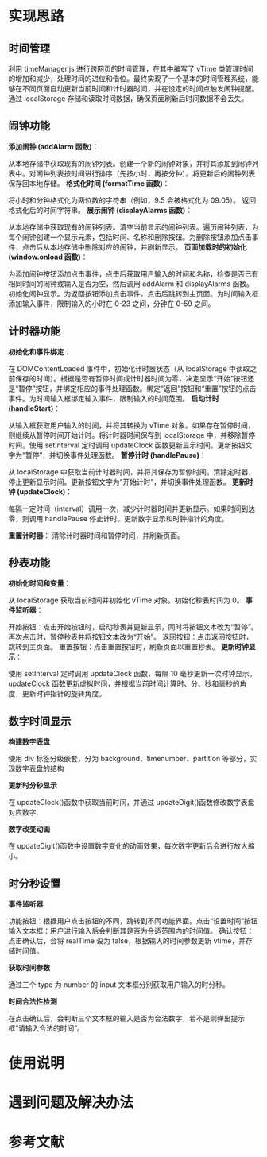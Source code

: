 # 实现思路

## 时间管理

利用 timeManager.js 进行跨网页的时间管理，在其中编写了 vTime 类管理时间的增加和减少，处理时间的进位和借位。最终实现了一个基本的时间管理系统，能够在不同页面自动更新当前时间和计时器时间，并在设定的时间点触发闹钟提醒。通过 localStorage 存储和读取时间数据，确保页面刷新后时间数据不会丢失。

## 闹钟功能

**添加闹钟 (addAlarm 函数)**：

从本地存储中获取现有的闹钟列表。创建一个新的闹钟对象，并将其添加到闹钟列表中。对闹钟列表按时间进行排序（先按小时，再按分钟）。将更新后的闹钟列表保存回本地存储。
**格式化时间 (formatTime 函数)**：

将小时和分钟格式化为两位数的字符串（例如，9:5 会被格式化为 09:05）。
返回格式化后的时间字符串。
**展示闹钟 (displayAlarms 函数)**：

从本地存储中获取现有的闹钟列表。清空当前显示的闹钟列表。遍历闹钟列表，为每个闹钟创建一个显示元素，包括时间、名称和删除按钮。为删除按钮添加点击事件，点击后从本地存储中删除对应的闹钟，并刷新显示。
**页面加载时的初始化 (window.onload 函数)**：

为添加闹钟按钮添加点击事件，点击后获取用户输入的时间和名称，检查是否已有相同时间的闹钟或输入是否为空，然后调用 addAlarm 和 displayAlarms 函数。初始化闹钟显示。为返回按钮添加点击事件，点击后跳转到主页面。为时间输入框添加输入事件，限制输入的小时在 0-23 之间，分钟在 0-59 之间。

## 计时器功能

**初始化和事件绑定**：

在 DOMContentLoaded 事件中，初始化计时器状态（从 localStorage 中读取之前保存的时间）。根据是否有暂停时间或计时器时间为零，决定显示“开始”按钮还是“暂停”按钮，并绑定相应的事件处理函数。绑定“返回”按钮和“重置”按钮的点击事件。为时间输入框绑定输入事件，限制输入的时间范围。
**启动计时 (handleStart)**：

从输入框获取用户输入的时间，并将其转换为 vTime 对象。如果存在暂停时间，则继续从暂停时间开始计时。将计时器时间保存到 localStorage 中，并移除暂停时间。使用 setInterval 定时调用 updateClock 函数更新显示时间。更新按钮文字为“暂停”，并切换事件处理函数。
**暂停计时 (handlePause)**：

从 localStorage 中获取当前计时器时间，并将其保存为暂停时间。清除定时器，停止更新显示时间。更新按钮文字为“开始计时”，并切换事件处理函数。
**更新时钟 (updateClock)**：

每隔一定时间（interval）调用一次，减少计时器时间并更新显示。如果时间到达零，则调用 handlePause 停止计时。更新数字显示和时钟指针的角度。

**重置计时器**：
清除计时器时间和暂停时间，并刷新页面。

## 秒表功能

**初始化时间和变量**：

从 localStorage 获取当前时间并初始化 vTime 对象。初始化秒表时间为 0。
**事件监听器**：

开始按钮：点击开始按钮时，启动秒表并更新显示，同时将按钮文本改为“暂停”。再次点击时，暂停秒表并将按钮文本改为“开始”。
返回按钮：点击返回按钮时，跳转到主页面。
重置按钮：点击重置按钮时，刷新页面以重置秒表。
**更新时钟显示**：

使用 setInterval 定时调用 updateClock 函数，每隔 10 毫秒更新一次时钟显示。updateClock 函数更新虚拟时间，并根据当前时间计算时、分、秒和毫秒的角度，更新时钟指针的旋转角度。

## 数字时间显示

**构建数字表盘**

使用 div 标签分级嵌套，分为 background、timenumber、partition 等部分，实现数字表盘的结构

**更新时分秒显示**

在 updateClock()函数中获取当前时间，并通过 updateDigit()函数修改数字表盘对应数字.

**数字改变动画**

在 updateDigit()函数中设置数字变化的动画效果，每次数字更新后会进行放大缩小。

## 时分秒设置

**事件监听器**

功能按钮：根据用户点击按钮的不同，跳转到不同功能界面。点击“设置时间”按钮
输入文本框：用户进行输入后会判断其是否为合适范围内的时间值。
确认按钮：点击确认后，会将 realTime 设为 false，根据输入的时间参数更新 vtime，并存储时间值。

**获取时间参数**

通过三个 type 为 number 的 input 文本框分别获取用户输入的时分秒。

**时间合法性检测**

在点击确认后，会判断三个文本框的输入是否为合法数字，若不是则弹出提示框“请输入合法的时间”。

# 使用说明

# 遇到问题及解决办法

# 参考文献
